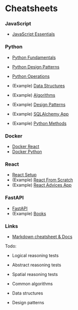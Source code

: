# Cheatsheets

### JavaScript
* [JavaScript Essentials](./javascript/javascript-essentials.md)

### Python
* [Python Fundamentals](./python/python-fundamentals.md)
* [Python Design Patterns](./python/python-design-patterns.md)
* [Python Operations](./python/python-operations.md)

* (Example) [Data Structures](./python/examples/data-structures)
* (Example) [Algorithms](./python/examples/algorithms)
* (Example) [Design Patterns](./python/examples/design-patterns)
* (Example) [SQLAlchemy App](./python/examples/sqlalchemy/)
* (Example) [Python Methods](./python/examples/methods)

### Docker
* [Docker React](./docker/docker-react.md)
* [Docker Python](./docker/docker-python.md)

### React
* [React Setup](./react/react-setup.md)
* (Example) [React From Scratch](./react/examples/react-from-scratch.tsx)
* (Example) [React Advices App](./react/examples/react-advices-app.tsx)

### FastAPI
* [FastAPI](./fastapi/fastapi.md)
* (Example) [Books](./fastapi/examples/books.py)

### Links
* [Markdown cheatsheet & Docs](https://www.markdownguide.org/cheat-sheet/)

Todo:
* Logical reasoning tests
* Abstract reasoning tests
* Spatial reasoning tests

* Common algorithms
* Data structures
* Design patterns

